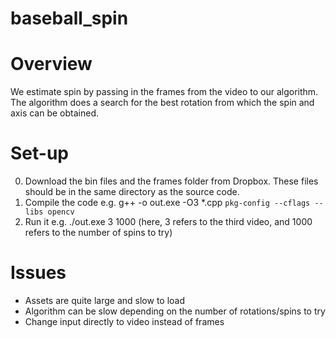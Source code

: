 # baseball_spin

Overview
========
We estimate spin by passing in the frames from the video to our algorithm.
The algorithm does a search for the best rotation from which the spin and axis
can be obtained. 

Set-up
======
0. Download the bin files and the frames folder from Dropbox. These files should
   be in the same directory as the source code. 
1. Compile the code e.g. g++ -o out.exe -O3 *.cpp ``pkg-config --cflags --libs opencv``
2. Run it e.g. ./out.exe 3 1000 (here, 3 refers to the third video, and 1000
   refers to the number of spins to try)

Issues
======
* Assets are quite large and slow to load
* Algorithm can be slow depending on the number of rotations/spins to try 
* Change input directly to video instead of frames

